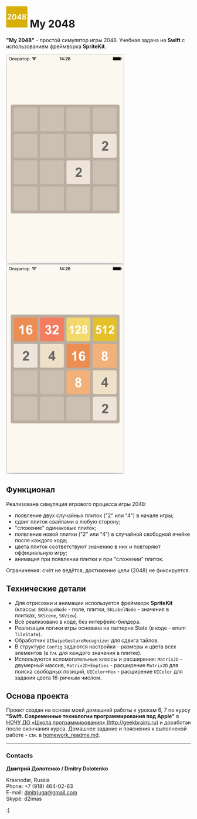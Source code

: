 # ![](https://github.com/DmitrJuga/My2048/blob/master/My2048/Images.xcassets/AppIcon.appiconset/2048_app_icon-29@2x.png)  My 2048

**"My 2048"** - простой симулятор игры 2048. Учебная задача на **Swift** с использованием фреймворка **SpriteKit**.

![](https://github.com/DmitrJuga/My2048/blob/master/screenshots/screenshot1.png)
![](https://github.com/DmitrJuga/My2048/blob/master/screenshots/screenshot2.png)


## Функционал

Реализована симуляция игрового процесса игры 2048:   
- появление двух случайных плиток ("2" или "4") в начале игры;
- сдвиг плиток свайпами в любую сторону;
- "сложение" одинаковых плиток;
- появление новой плитки ("2" или "4") в случайной свободной ячейке после каждого хода;
- цвета плиток соответствуют значению в них и повторяют оффициальную игру;
- анимация при появлении плитки и при "сложении" плиток.

Ограничения: счёт не ведётся, достижение цели (2048) не фиксируется.

## Технические детали

- Для отрисовки и анимации используется фреймворк **SpriteKit** (классы: `SKShapeNode` - поле, плитки, `SKLabelNode` - значения в плитках, `SKScene`, `SKView`).
- Всё реализовано в коде, без интерфейс-билдера.
- Реализация логики игры основана на паттерне State (в коде - enum `TileState`).
- Обработчик `UISwipeGestureRecognizer` для сдвига тайлов.
- В структуре `Config` задаются настройки - размеры и цвета всех элементов (в т.ч. для каждого значения в плитке).
- Используются вспомогательные классы и расширения: `Matrix2D` - двумерный массив, `Matrix2D+Empties` - расширениe `Matrix2D` для поиска свободных позиций, `UIColor+Hex` - расширение `UIColor` для задания цвета 16-ричным числом.


## Основа проекта

Проект создан на основе моей домашней работы к урокам 6, 7 по курсу **"Swift. Современные технологии программирования под Apple"** в [НОЧУ ДО «Школа программирования» (http://geekbrains.ru)](http://geekbrains.ru/) и доработан после окончания курса. Домашнее задание и пояснения к выполненой работе - см. в [homework_readme.md](https://github.com/DmitrJuga/My2048/blob/master/homework_readme.md).

---

### Contacts

**Дмитрий Долотенко / Dmitry Dolotenko**

Krasnodar, Russia   
Phone: +7 (918) 464-02-63   
E-mail: <dmitrjuga@gmail.com>   
Skype: d2imas

:]

